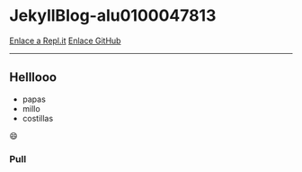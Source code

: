 # JekyllBlog-alu0100047813

[Enlace a Repl.it](https://JekyllBlog-alu0100047813.alu0100047813.repl.co)
[Enlace GitHub](https://github.com/alu0100047813/JekyllBlog-alu0100047813)

----------------------------------------------------
## Helllooo

* papas
* millo
* costillas

:smile:

### Pull

